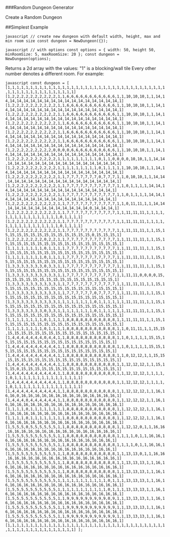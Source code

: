 ###Random Dungeon Generator

Create a Random Dungeon

##Simplest Example

`javascript
// create new dungeon with default width, height, max and min room size
const dungeon = NewDungeon({});
`

`javascript
// with options
const options = {
    width: 50,
    height 50,
    minRoomSize: 5,
    maxRoomSize: 20
};
const dungeon = NewDungeon(options);
`

Returns a 2d array with the values:
    "1" is a blocking/wall tile
    Every other number denotes a different room. For example:

`javascript
const dungeon = [
    [1,1,1,1,1,1,1,1,1,1,1,1,1,1,1,1,1,1,1,1,1,1,1,1,1,1,1,1,1,1,1,1,1,1,1,1,1,1,1,1,1,1,1,1,1,1,1,1,1,1]
    [1,2,2,2,2,2,2,2,2,2,2,1,1,6,6,6,6,6,6,6,6,6,6,6,1,1,10,10,10,1,1,14,14,14,14,14,14,14,14,14,14,14,14,14,14,14,14,14,14,1]
    [1,2,2,2,2,2,2,2,2,2,2,1,1,6,6,6,6,6,6,6,6,6,6,6,1,1,10,10,10,1,1,14,14,14,14,14,14,14,14,14,14,14,14,14,14,14,14,14,14,1]
    [1,2,2,2,2,2,2,2,2,2,2,1,1,6,6,6,6,6,6,6,6,6,6,6,1,1,10,10,10,1,1,14,14,14,14,14,14,14,14,14,14,14,14,14,14,14,14,14,14,1]
    [1,2,2,2,2,2,2,2,2,2,2,1,1,6,6,6,6,6,6,6,6,6,6,6,1,1,10,10,10,1,1,14,14,14,14,14,14,14,14,14,14,14,14,14,14,14,14,14,14,1]
    [1,2,2,2,2,2,2,2,2,2,2,1,1,6,6,6,6,6,6,6,6,6,6,6,1,1,10,10,10,1,1,14,14,14,14,14,14,14,14,14,14,14,14,14,14,14,14,14,14,1]
    [1,2,2,2,2,2,2,2,2,2,2,1,1,6,6,6,6,6,6,6,6,6,6,6,1,1,10,10,10,1,1,14,14,14,14,14,14,14,14,14,14,14,14,14,14,14,14,14,14,1]
    [1,2,2,2,2,2,2,2,2,2,0,0,0,0,6,6,6,6,6,6,0,6,6,6,1,1,10,10,10,1,1,14,14,14,14,14,14,14,14,14,14,14,14,14,14,14,14,14,14,1]
    [1,2,2,2,2,2,2,2,2,2,2,1,1,1,1,1,1,1,1,1,0,1,1,0,0,0,0,10,10,1,1,14,14,14,14,14,14,14,14,14,14,14,14,14,14,14,14,14,14,1]
    [1,2,2,2,2,2,2,2,2,2,2,1,1,1,1,1,1,1,1,1,0,1,1,1,1,1,10,10,10,1,1,14,14,14,14,14,14,14,14,14,14,14,14,14,14,14,14,14,14,1]
    [1,2,2,2,2,2,2,2,2,2,2,1,1,7,7,7,7,7,7,7,0,7,7,7,1,1,0,10,10,1,1,14,14,14,14,14,14,14,14,14,14,14,14,14,14,14,14,14,14,1]
    [1,2,2,2,2,2,2,2,2,2,2,1,1,7,7,7,7,7,7,7,7,7,7,7,1,1,0,1,1,1,1,14,14,14,14,14,14,14,14,14,14,14,14,14,14,14,14,14,14,1]
    [1,2,2,2,2,2,2,2,2,2,2,1,1,7,7,7,7,7,7,7,7,7,7,7,1,1,0,1,1,1,1,14,14,14,14,14,14,14,14,14,14,14,14,14,14,14,14,14,14,1]
    [1,2,2,2,2,2,2,2,2,2,2,1,1,7,7,7,7,7,7,7,7,7,7,7,1,1,0,11,11,1,1,14,14,14,14,14,14,14,14,14,14,14,14,14,14,0,14,14,14,1]
    [1,2,2,2,2,2,2,2,2,2,2,1,1,7,7,7,7,7,7,7,7,7,7,7,1,1,11,11,11,1,1,1,1,1,1,1,1,1,1,1,1,1,1,1,1,0,1,1,1,1]
    [1,2,2,2,2,2,2,2,2,2,2,1,1,7,7,7,7,7,7,7,7,7,7,7,1,1,11,11,11,1,1,1,1,1,1,1,1,1,1,1,1,1,1,1,1,0,1,1,1,1]
    [1,2,2,2,2,2,2,2,2,2,2,1,1,7,7,7,7,7,7,7,7,7,7,7,1,1,11,11,11,1,1,15,15,15,15,15,15,15,15,15,15,15,15,15,15,0,15,15,15,1]
    [1,2,2,2,2,2,2,2,0,2,2,1,1,7,7,7,7,7,7,7,7,7,7,7,1,1,11,11,11,1,1,15,15,15,15,15,15,15,15,15,15,15,15,15,15,15,15,15,15,1]
    [1,1,1,1,1,1,1,1,0,1,1,1,1,7,7,7,7,7,7,7,7,7,7,7,1,1,11,11,11,1,1,15,15,15,15,15,15,15,15,15,15,15,15,15,15,15,15,15,15,1]
    [1,1,1,1,1,1,1,1,0,1,1,1,1,7,7,7,7,7,7,7,7,7,7,7,1,1,11,11,11,1,1,15,15,15,15,15,15,15,15,15,15,15,15,15,15,15,15,15,15,1]
    [1,3,3,3,3,3,3,3,0,3,3,1,1,7,7,7,7,7,7,7,7,7,7,7,1,1,11,11,11,1,1,15,15,15,15,15,15,15,15,15,15,15,15,15,15,15,15,15,15,1]
    [1,3,3,3,3,3,3,3,3,3,3,1,1,7,7,7,7,7,7,7,7,7,7,7,1,1,11,11,0,0,0,0,15,15,15,15,15,15,15,15,15,15,15,15,15,15,15,15,15,1]
    [1,3,3,3,3,3,3,3,3,3,3,1,1,7,7,7,7,7,7,7,7,7,7,7,1,1,11,11,11,1,1,15,15,15,15,15,15,15,15,15,15,15,15,15,15,15,15,15,15,1]
    [1,3,3,3,3,3,3,3,3,3,3,1,1,7,7,7,7,7,7,0,7,7,7,7,1,1,11,11,11,1,1,15,15,15,15,15,15,15,15,15,15,15,15,15,15,15,15,15,15,1]
    [1,3,3,3,3,3,3,3,3,3,3,1,1,1,1,1,1,1,1,0,1,1,1,1,1,1,11,11,11,1,1,15,15,15,15,15,15,15,15,15,15,15,15,15,15,15,15,15,15,1]
    [1,3,3,3,3,3,3,3,0,3,3,1,1,1,1,1,1,1,1,0,1,1,1,1,1,1,11,11,11,1,1,15,15,15,15,15,15,15,15,15,15,15,15,15,15,15,15,15,15,1]
    [1,1,1,1,1,1,1,1,0,1,1,1,1,8,8,8,8,8,8,0,8,8,8,8,1,1,11,11,11,1,1,15,15,15,15,15,15,15,15,15,15,15,15,15,15,15,15,15,15,1]
    [1,1,1,1,1,1,1,1,0,1,1,1,1,8,8,8,8,8,8,8,8,8,8,8,1,1,0,11,11,1,1,15,15,15,15,15,15,15,15,15,15,15,15,15,15,15,15,15,15,1]
    [1,4,4,4,4,4,4,4,0,4,4,1,1,8,8,8,8,8,8,8,8,8,8,8,1,1,0,1,1,1,1,15,15,15,15,15,15,15,15,15,15,15,15,15,15,15,15,15,15,1]
    [1,4,4,4,4,4,4,4,4,4,4,1,1,8,8,8,8,8,8,8,8,8,8,8,1,1,0,1,1,1,1,15,15,15,15,15,15,15,15,15,15,15,15,15,15,15,15,15,15,1]
    [1,4,4,4,4,4,4,4,4,4,4,1,1,8,8,8,8,8,8,8,8,8,8,8,1,1,0,12,12,1,1,15,15,15,15,15,15,15,15,15,15,15,15,15,15,15,15,15,15,1]
    [1,4,4,4,4,4,4,4,4,4,4,1,1,8,8,8,8,8,8,8,8,8,8,8,1,1,12,12,12,1,1,15,15,15,0,15,15,15,15,15,15,15,15,15,15,15,15,15,15,1]
    [1,4,4,4,4,4,4,4,4,4,4,1,1,8,8,8,8,8,8,8,8,8,8,8,1,1,12,12,12,1,1,1,1,1,0,1,1,1,1,1,1,1,1,1,1,1,1,1,1,1]
    [1,4,4,4,4,4,4,4,4,4,4,1,1,8,8,8,8,8,8,8,8,8,8,8,1,1,12,12,12,1,1,1,1,1,0,1,1,1,1,1,1,1,1,1,1,1,1,1,1,1]
    [1,4,4,4,4,4,4,4,4,4,4,1,1,8,8,8,8,8,8,8,8,8,8,8,1,1,12,12,12,1,1,16,16,16,0,16,16,16,16,16,16,16,16,16,16,16,16,16,16,1]
    [1,4,4,4,0,4,4,4,4,4,4,1,1,8,8,8,8,8,8,8,8,8,8,8,1,1,12,12,12,1,1,16,16,16,16,16,16,16,16,16,16,16,16,16,16,16,16,16,16,1]
    [1,1,1,1,0,1,1,1,1,1,1,1,1,8,8,8,8,8,8,8,8,8,8,8,1,1,12,12,12,1,1,16,16,16,16,16,16,16,16,16,16,16,16,16,16,16,16,16,16,1]
    [1,1,1,1,0,1,1,1,1,1,1,1,1,8,8,8,8,8,8,8,8,8,8,8,1,1,12,12,12,1,1,16,16,16,16,16,16,16,16,16,16,16,16,16,16,16,16,16,16,1]
    [1,5,5,5,0,5,5,5,5,5,5,1,1,8,8,8,8,8,8,8,8,8,8,8,1,1,12,12,0,1,1,16,16,16,16,16,16,16,16,16,16,16,16,16,16,16,16,16,16,1]
    [1,5,5,5,5,5,5,5,5,5,5,1,1,8,8,8,8,8,8,8,8,8,8,8,1,1,1,1,0,1,1,16,16,16,16,16,16,16,16,16,16,16,16,16,16,16,16,16,16,1]
    [1,5,5,5,5,5,5,5,5,5,5,1,1,8,8,8,8,8,8,8,8,8,8,8,1,1,1,1,0,1,1,16,16,16,16,16,16,16,16,16,16,16,16,16,16,16,16,16,16,1]
    [1,5,5,5,5,5,5,5,5,5,5,1,1,8,8,8,8,8,8,8,8,8,8,8,1,1,13,13,0,1,1,16,16,16,16,16,16,16,16,16,16,16,16,16,16,16,16,16,16,1]
    [1,5,5,5,5,5,5,5,5,5,5,1,1,8,8,8,8,8,8,8,8,8,8,8,1,1,13,13,13,1,1,16,16,16,16,16,16,16,16,16,16,16,16,16,16,16,16,16,16,1]
    [1,5,5,5,5,5,5,5,5,5,5,1,1,8,8,8,8,8,8,8,8,8,0,8,1,1,13,13,13,1,1,16,16,16,16,16,16,16,16,16,16,16,16,16,16,16,16,16,16,1]
    [1,5,5,5,5,5,5,5,5,5,5,1,1,1,1,1,1,1,1,1,1,1,0,1,1,1,13,13,13,1,1,16,16,16,16,16,16,16,16,16,16,16,16,16,16,16,16,16,16,1]
    [1,5,5,5,5,5,5,5,5,5,5,1,1,1,1,1,1,1,1,1,1,1,0,1,1,1,13,13,13,1,1,16,16,16,16,16,16,16,16,16,16,16,16,16,16,16,16,16,16,1]
    [1,5,5,5,5,5,5,5,5,5,5,1,1,9,9,9,9,9,9,9,9,9,0,9,1,1,13,13,13,1,1,16,16,16,16,16,16,16,16,16,16,16,16,16,16,16,16,16,16,1]
    [1,5,5,5,5,5,5,5,5,5,5,1,1,9,9,9,9,9,9,9,9,9,9,9,1,1,13,13,13,1,1,16,16,16,16,16,16,16,16,16,16,16,16,16,16,16,16,16,16,1]
    [1,5,5,5,5,5,5,5,5,5,5,1,1,9,9,9,9,9,9,9,9,9,9,9,1,1,13,13,13,1,1,16,16,16,16,16,16,16,16,16,16,16,16,16,16,16,16,16,16,1]
    [1,1,1,1,1,1,1,1,1,1,1,1,1,1,1,1,1,1,1,1,1,1,1,1,1,1,1,1,1,1,1,1,1,1,1,1,1,1,1,1,1,1,1,1,1,1,1,1,1,1]
];
`

